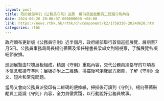 ```yaml
---
layout: post
title: 政府總部舉行《公務員守則》巡展　楊何蓓茵鼓勵員工認識守則內容
date: 2024-06-20 20:06:07.000000000 +08:00
link: https://news.rthk.hk/rthk/ch/component/k2/1758330-20240620.htm
categories: rthk
---
```


政府頒布更新版《公務員守則》近半個月，政府總部舉行首個巡迴展覽，展期至7月5日。公務員事務局局長楊何蓓茵及常任秘書長梁卓文到場視察，了解展覽各項細節安排。

巡迴展覽由12塊展板組成，精選《守則》重點內容，交代公務員須恪守的12項基本信念和操守準則；展板亦附上二維碼，掃描後可瀏覽局方網頁，了解《守則》全文、短片和常見問題。 

當局又會向公務員派發印有二維碼的便條紙，掃描後可讀到《守則》。楊何蓓茵鼓勵員工認識《守則》內容，全力貫徹實踐，以行動說好公務員故事。
